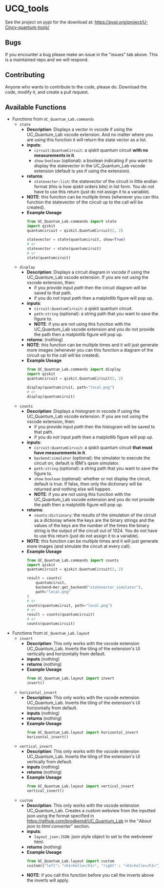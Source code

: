 # UCQ_tools
See the project on pypi for the download at:
https://pypi.org/project/U-Cincy-quantum-tools/

## Bugs
If you encounter a bug please make an issue in the "issues" tab above. This is a maintained repo and we will respond.

## Contributing
Anyone who wants to contribute to the code, please do. Download the code, modify it, and create a pull request.

## Available Functions
- Functions from `UC_Quantum_Lab.commands`
    - `state`
        - **Description**: Displays a vector in vscode if using the UC_Quantum_Lab vscode extension. And no matter where you are using this function it will return the state vector as a list.
        - **inputs**:
            - `circuit:QuantumCircuit`: a qiskit quantum circuit **with no measurements in it**.
            - `show:boolean` (optional): a boolean indicating if you want to display the statevector in the UC_Quantum_Lab vscode extension (default is yes if using the extension).
        - **returns**:
            - `statevector:list`: the statevector of the circuit in little endian format (this is how qiskit orders bits) in list form. You do not have to use this return (just do not assign it to a variable).
        - **NOTE**: this function can be multiple times (whenever you can this function the statevector of the circuit up to the call will be created).
        - **Example Useage**
            ```python
            from UC_Quantum_Lab.commands import state
            import qiskit
            quantumcircuit = qiskit.QuantumCircuit(2, 2)

            statevector = state(quantumciruit, show=True)
            # or 
            statevector = state(quantumciruit)
            # or 
            state(quantumciruit)
            ```
    - `display`
        - **Description**: Displays a circuit diagram in vscode if using the UC_Quantum_Lab vscode extension. If you are not using the vscode extension, then:
            - if you provide input *path* then the circuit diagram will be saved to that path.
            - if you do *not* input *path* then a matplotlib figure will pop up.
        - **inputs**:
            - `circuit:QuantumCircuit`: a qiskit quantum circuit.
            - `path:string` (optional): a string path that you want to save the figure to.
            - **NOTE**: if you are not using this function with the UC_Quantum_Lab vscode extension and you do not provide the path then a matplotlib figure will pop up.
        - **returns**: (nothing)
        - **NOTE**: this function can be multiple times and it will just generate more images (whenever you can this function a diagram of the circuit up to the call will be created).
        - **Example Useage**
            ```python
            from UC_Quantum_Lab.commands import display
            import qiskit
            quantumcircuit = qiskit.QuantumCircuit(2, 2)

            display(quantumciruit, path="local.png")
            # or 
            display(quantumciruit)
            ```
    - `counts`
        - **Description**: Displays a histogram in vscode if using the UC_Quantum_Lab vscode extension. If you are not using the vscode extension, then:
            - if you provide input *path* then the histogram will be saved to that path.
            - if you do *not* input *path* then a matplotlib figure will pop up.
        - **inputs**:
            - `circuit:QuantumCircuit`: a qiskit quantum circuit **that must have measurements in it**.
            - `backend:simulator` (optional): the simulator to execute the circuit on, default is IBM's qasm simulator. 
            - `path:string` (optional): a string path that you want to save the figure to.
            - `show:boolean` (optional): whether or not display the circuit, default is true. If false, then only the dictionary will be returned and nothing else will happen.
            - **NOTE**: if you are not using this function with the UC_Quantum_Lab vscode extension and you do not provide the path then a matplotlib figure will pop up.
        - **returns**:
            - `counts:dictionary`: the results of the simulation of the circuit as a dictionay where the keys are the binary strings and the values of the keys are the number of the times the binary string is the output of the circuit out of 1024. You do not have to use this return (just do not assign it to a variable).
        - **NOTE**: this function can be multiple times and it will just generate more images (and simulate the circuit at every call).
        - **Example Useage**
            ```python
            from UC_Quantum_Lab.commands import counts
            import qiskit
            quantumcircuit = qiskit.QuantumCircuit(2, 2)

            result = counts(
                quantumciruit, 
                backend=Aer.get_backend("statevector_simulator"),
                path="local.png"
            )
            # or 
            counts(quantumciruit, path="local.png")
            # or
            result = counts(quantumcircuit)
            # or
            counts(quantumcircuit)
            ```
- Functions from `UC_Quantum_Lab.layout`
    - `invert`
        - **Description**: This only works with the vscode extension UC_Quantum_Lab. Inverts the tiling of the extension's UI vertically and horizontally from default.
        - **inputs** (nothing)
        - **returns** (nothing)
        - **Example Useage**
            ```python
            from UC_Quantum_Lab.layout import invert
            invert()
            ```
    - `horizontal_invert`
        - **Description**: This only works with the vscode extension UC_Quantum_Lab. Inverts the tiling of the extension's UI horizontally from default.
        - **inputs** (nothing)
        - **returns** (nothing)
        - **Example Useage**
            ```python
            from UC_Quantum_Lab.layout import horizontal_invert
            horizontal_invert()
            ```
    - `vertical_invert`
        - **Description**: This only works with the vscode extension UC_Quantum_Lab. Inverts the tiling of the extension's UI vertically from default.
        - **inputs** (nothing)
        - **returns** (nothing)
        - **Example Useage**
            ```python
            from UC_Quantum_Lab.layout import vertical_invert
            vertical_invert()
            ```
    - `custom`
        - **Description**: This only works with the vscode extension UC_Quantum_Lab. Creates a custom webview from the inputted json using the format specified in https://github.com/brodkemd/UC_Quantum_Lab in the "*About json to html converter*" section.
        - **inputs**:
            - `layout_json:JSON`: json style object to set to the webviewer html.
        - **returns** (nothing)
        - **Example Useage**
            ```python
            from UC_Quantum_Lab.layout import custom
            custom({"left": "<h1>hello</h1>", "right" : "<h1>hello</h1>"})
            ```
        - **NOTE**: if you call this function before you call the inverts above the inverts will apply.


